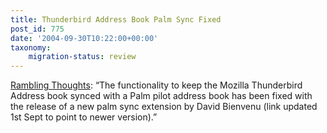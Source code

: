 ```yaml
---
title: Thunderbird Address Book Palm Sync Fixed
post_id: 775
date: '2004-09-30T10:22:00+00:00'
taxonomy:
    migration-status: review
---
```

[Rambling Thoughts](https://web.archive.org/web/20050207105915/http://www.bhatt.id.au/blog/2004/08/28/thunderbird-address-book-palm-sync-fixed/): “The functionality to keep the Mozilla Thunderbird Address book synced with a Palm pilot address book has been fixed with the release of a new palm sync extension by David Bienvenu (link updated 1st Sept to point to newer version).”